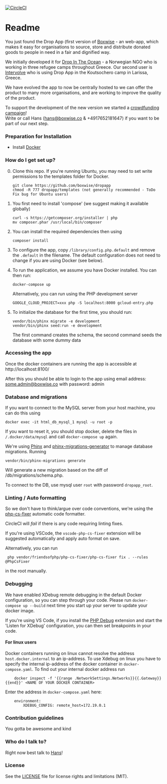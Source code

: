 [![CircleCI](https://circleci.com/gh/boxwise/dropapp.svg?style=svg)](https://circleci.com/gh/boxwise/dropapp)

# Readme #

You just found the Drop App (first version of [Boxwise](https://www.boxwise.co) - an web-app, which makes it easy for organisations to source, store and distribute donated goods to people in need in a fair and dignified way.

We initially developed it for [Drop In The Ocean](http://www.drapenihavet.no/en/) - a Norwegian NGO who is working in three refugee camps throughout Greece. Our second user is [Intervolve](https://intervolvegr.com/) who is using Drop App in the Koutsochero camp in Larissa, Greece.

We have evolved the app to now be centrally hosted to we can offer the product to many more organisations, and are working to improve the quality of the product. 

To support the development of the new version we started a [crowdfunding campaign](https://donate.boxwise.co)!  
Write or call Hans ([hans@boxwise.co](mailto:hans@boxwise.co) & +4917652181647) if you want to be part of our next step. 

### Preparation for Installation

* Install [Docker](https://www.docker.com/products/docker-desktop)

### How do I get set up?

0. Clone this repo. If you're running Ubuntu, you may need to set write permissions to the templates folder for Docker. 

       git clone https://github.com/boxwise/dropapp
       chmod -R 777 dropapp/templates (not generally recommended - ToDo Fix bug for Ubuntu users) 

1. You first need to install 'compose' (we suggest making it available globally)

       curl -s https://getcomposer.org/installer | php
       mv composer.phar /usr/local/bin/composer

2. You can install the required dependencies then using

       composer install

3. To configure the app, copy `/library/config.php.default` and remove the `.default` in the filename. The default configuration does not need to change if you are using Docker (see below).

4. To run the application, we assume you have Docker installed. You can then run:

       docker-compose up

   Alternatively, you can run using the PHP development server

       GOOGLE_CLOUD_PROJECT=xxx php -S localhost:8000 gcloud-entry.php 

5. To initialize the database for the first time, you should run:

       vendor/bin/phinx migrate -e development
       vendor/bin/phinx seed:run -e development
 
   The first command creates the schema, the second command seeds the database with some dummy data

### Accessing the app

Once the docker containers are running the app is accessible at http://localhost:8100/

After this you should be able to login to the app using email address: some.admin@boxwise.co with password: admin

### Database and migrations

If you want to connect to the MySQL server from your host machine, you can do this using

    docker exec -it html_db_mysql_1 mysql -u root -p

If you want to reset it, you should stop docker, delete the files in `/.docker/data/mysql` and call `docker-compose up` again.

We're using [Phinx](https://phinx.org/) and [phinx-migrations-generator](https://github.com/odan/phinx-migrations-generator) to manage database migrations. Running

    vendor/bin/phinx-migrations generate

Will generate a new migration based on the diff of /db/migrations/schema.php.

To connect to the DB, use mysql user `root` with password `dropapp_root`.

### Linting / Auto formatting

So we don't have to think/argue over code conventions, we're using the [php-cs-fixer](https://github.com/FriendsOfPhp/PHP-CS-Fixer) automatic code formatter.

CircleCI will *fail* if there is any code requiring linting fixes. 

If you're using VSCode, the `vscode-php-cs-fixer` extension will be suggested automatically and apply 
auto format on save. 

Alternatively, you can run

     php vendor/friendsofphp/php-cs-fixer/php-cs-fixer fix . --rules @PhpCsFixer

in the root manually. 

### Debugging

We have enabled XDebug remote debugging in the default Docker configuration, so you can step through your code. Please run `docker-compose up --build` next time you start up your server to update your docker image.

If you're using VS Code, if you install the [PHP Debug](https://marketplace.visualstudio.com/items?itemName=felixfbecker.php-debug) extension and start the 'Listen for XDebug' configuration, you can then set breakpoints in your code.

#### For linux users 

Docker containers running on linux cannot resolve the address `host.docker.internal` to an ip-address. To use Xdebug on linux you have to specify the internal ip-address of the docker container in `docker-compose.yaml`.
To find out your internal docker address run 

        docker inspect -f '{{range .NetworkSettings.Networks}}{{.Gateway}}{{end}}' <NAME OF YOUR DOCKER CONTAINER>

Enter the address in `docker-compose.yaml` here:

        environment:
            XDEBUG_CONFIG: remote_host=172.19.0.1 

### Contribution guidelines ###

You gotta be awesome and kind

### Who do I talk to? ###

Right now best talk to [Hans](mailto:hans@boxwise.co)!

### License ###

See the [LICENSE](LICENSE.md) file for license rights and limitations (MIT).
